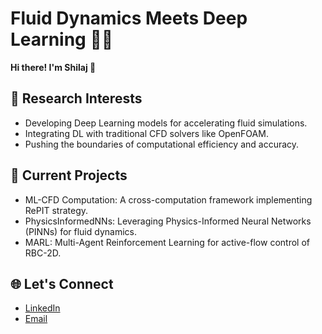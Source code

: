 # Fluid Dynamics Meets Deep Learning 🌊🤖

**Hi there! I'm Shilaj 👋**<br>

## 🔬 Research Interests
- Developing Deep Learning models for accelerating fluid simulations.
- Integrating DL with traditional CFD solvers like OpenFOAM.
- Pushing the boundaries of computational efficiency and accuracy.
## 🚀 Current Projects
- ML-CFD Computation: A cross-computation framework implementing RePIT strategy.
- PhysicsInformedNNs: Leveraging Physics-Informed Neural Networks (PINNs) for fluid dynamics.
- MARL: Multi-Agent Reinforcement Learning for active-flow control of RBC-2D.
## 🌐 Let's Connect
- [LinkedIn](https://www.linkedin.com/in/shilaj-baral-779634188/)
- [Email](shilajbaral@gmail.com)
